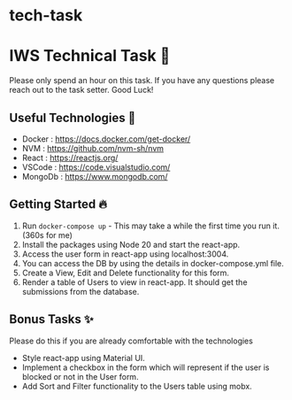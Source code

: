# tech-task

# IWS Technical Task 📝

Please only spend an hour on this task.
If you have any questions please reach out to the task setter.
Good Luck!

## Useful Technologies 🚀

- Docker : https://docs.docker.com/get-docker/
- NVM : https://github.com/nvm-sh/nvm
- React : https://reactjs.org/
- VSCode : https://code.visualstudio.com/
- MongoDb : https://www.mongodb.com/

## Getting Started 🔥

1.  Run `docker-compose up` - This may take a while the first time you run it. (360s for me)
2.  Install the packages using Node 20 and start the react-app.
3.  Access the user form in react-app using localhost:3004.
4.  You can access the DB by using the details in docker-compose.yml file.
5.  Create a View, Edit and Delete functionality for this form.
6.  Render a table of Users to view in react-app. It should get the submissions from the database.

## Bonus Tasks ✨

Please do this if you are already comfortable with the technologies

- Style react-app using Material UI.
- Implement a checkbox in the form which will represent if the user is blocked or not in the User form.
- Add Sort and Filter functionality to the Users table using mobx.
